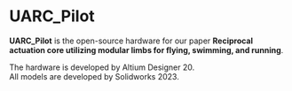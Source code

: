 # UARC_Pilot

**UARC_Pilot** is the open-source hardware for our paper **Reciprocal actuation core utilizing modular limbs for flying, swimming, and running**.

The hardware is developed by Altium Designer 20.  
All models are developed by Solidworks 2023.



